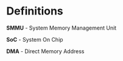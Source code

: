 # Definitions
**SMMU** - System Memory Management Unit

**SoC** - System On Chip

**DMA** \- Direct Memory Address